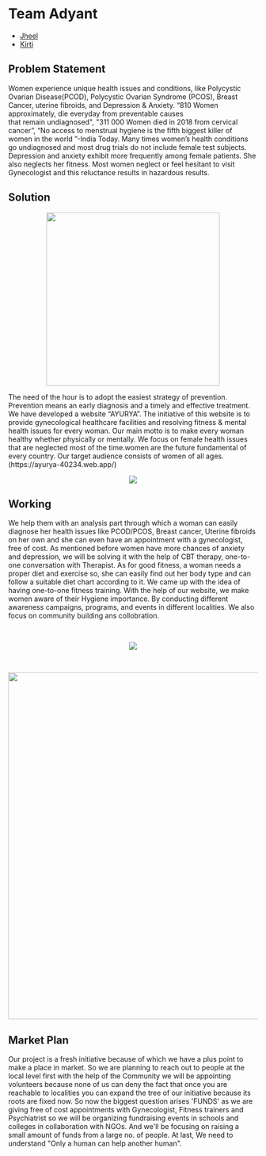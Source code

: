 # Team Adyant
* [Jheel](https://www.linkedin.com/in/jheel-soni/)
* [Kirti](https://www.linkedin.com/in/kirtisingh2203/)


## Problem Statement
Women experience unique health issues and conditions, like Polycystic Ovarian Disease(PCOD), Polycystic Ovarian Syndrome (PCOS), Breast Cancer, uterine fibroids, and Depression & Anxiety. 
    “810 Women approximately, die everyday from preventable causes         
             that remain undiagnosed", 
    "311 000 Women died in 2018 from cervical cancer”,
    “No access to menstrual hygiene is the fifth biggest killer of women
     in the world ”-India Today.
Many times women’s health conditions go undiagnosed and most drug trials do not include female test subjects. Depression and anxiety exhibit more frequently among female patients. She also neglects her fitness. 
Most women neglect or feel hesitant to visit Gynecologist and this reluctance results in hazardous results.

## Solution
<p align="center">
<img src="NIROGYA (1).png" width='350'>
</p>
The need of the hour is to adopt the easiest strategy of prevention. Prevention means an early diagnosis and a timely and effective treatment. We have developed a website  “AYURYA”. The initiative of this website is to provide gynecological healthcare facilities and resolving fitness & mental health issues for every woman. Our main motto is to make every woman healthy whether physically or mentally. We focus on female health issues that are neglected most of the time.women are the future fundamental of every country. Our target audience consists of women of all ages.
(https://ayurya-40234.web.app/)

<br>

<p align="center">
<img src="a.png" width=''>
</p>

## Working

We help them with an analysis part through which a woman can easily diagnose her health issues like PCOD/PCOS, Breast cancer, Uterine fibroids on her own and she can even have an appointment with a gynecologist, free of cost.
As mentioned before women have more chances of anxiety and depression, we will be solving it with the help of CBT therapy, one-to-one conversation with Therapist.
As for good fitness, a woman needs a proper diet and exercise so, she can easily find out her body type and can follow a suitable diet chart according to it. We came up with the idea of having one-to-one fitness training.
With the help of our website, we make women aware of their Hygiene importance. By conducting different awareness campaigns, programs, and events in different localities. We also focus on community building ans collobration.

<br>
<p align="center">
<img src="b.png" width=''>
</p>
<br>
<p align="center">
<img src="c (2).png" width='700'>
</p>

## Market Plan
Our project is a fresh initiative because of which we have a plus point to make a place in market. So we are planning to reach out to people at the local level first with the help of the Community we will be appointing volunteers because none of us can deny the fact that once you are reachable to localities you can expand the tree of our initiative because its roots are fixed now. So now the biggest question arises 'FUNDS' as we are giving free of cost appointments with Gynecologist, Fitness trainers and Psychiatrist so we will be organizing fundraising events in schools and colleges in collaboration with NGOs. And we'll be focusing on raising a small amount of funds from a large no. of people. At last, We need to understand "Only a human can help another human".


